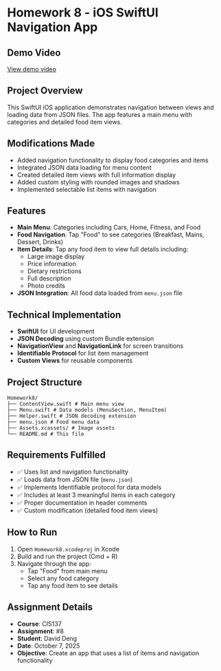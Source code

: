 # Homework 8 - iOS SwiftUI Navigation App

## Demo Video
[View demo video](media/demo.mov)

## Project Overview
This SwiftUI iOS application demonstrates navigation between views and loading data from JSON files. The app features a main menu with categories and detailed food item views.

## Modifications Made
- Added navigation functionality to display food categories and items
- Integrated JSON data loading for menu content
- Created detailed item views with full information display
- Added custom styling with rounded images and shadows
- Implemented selectable list items with navigation

## Features
- **Main Menu**: Categories including Cars, Home, Fitness, and Food
- **Food Navigation**: Tap "Food" to see categories (Breakfast, Mains, Dessert, Drinks)
- **Item Details**: Tap any food item to view full details including:
  - Large image display
  - Price information
  - Dietary restrictions
  - Full description
  - Photo credits
- **JSON Integration**: All food data loaded from `menu.json` file

## Technical Implementation
- **SwiftUI** for UI development
- **JSON Decoding** using custom Bundle extension
- **NavigationView** and **NavigationLink** for screen transitions
- **Identifiable Protocol** for list item management
- **Custom Views** for reusable components

## Project Structure
```
Homework8/
├── ContentView.swift # Main menu view
├── Menu.swift # Data models (MenuSection, MenuItem)
├── Helper.swift # JSON decoding extension
├── menu.json # Food menu data
├── Assets.xcassets/ # Image assets
└── README.md # This file
```

## Requirements Fulfilled
- ✅ Uses list and navigation functionality
- ✅ Loads data from JSON file (`menu.json`)
- ✅ Implements Identifiable protocol for data models
- ✅ Includes at least 3 meaningful items in each category
- ✅ Proper documentation in header comments
- ✅ Custom modification (detailed food item views)

## How to Run
1. Open `Homework8.xcodeproj` in Xcode
2. Build and run the project (Cmd + R)
3. Navigate through the app:
   - Tap "Food" from main menu
   - Select any food category
   - Tap any food item to see details

## Assignment Details
- **Course**: CIS137
- **Assignment**: #8
- **Student**: David Deng
- **Date**: October 7, 2025
- **Objective**: Create an app that uses a list of items and navigation functionality
